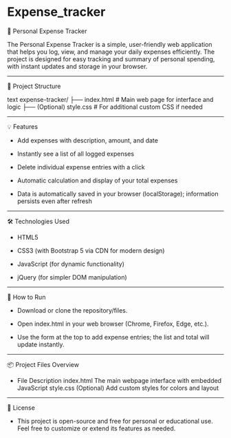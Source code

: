 # Expense_tracker

💸 Personal Expense Tracker

The Personal Expense Tracker is a simple, user-friendly web application that helps you log, view, and manage your daily expenses efficiently. The project is designed for easy tracking and summary of personal spending, with instant updates and storage in your browser.

---

📁 Project Structure

text
expense-tracker/
├── index.html       # Main web page for interface and logic
├── (Optional) style.css  # For additional custom CSS if needed

---

💡 Features

- Add expenses with description, amount, and date

- Instantly see a list of all logged expenses

- Delete individual expense entries with a click

- Automatic calculation and display of your total expenses

- Data is automatically saved in your browser (localStorage); information persists even after refresh

---

🛠️ Technologies Used

- HTML5

- CSS3 (with Bootstrap 5 via CDN for modern design)

- JavaScript (for dynamic functionality)

- jQuery (for simpler DOM manipulation)

---

🚀 How to Run

- Download or clone the repository/files.

- Open index.html in your web browser (Chrome, Firefox, Edge, etc.).

- Use the form at the top to add expense entries; the list and total will update instantly.

---

📦 Project Files Overview

- File	Description
index.html	The main webpage interface with embedded JavaScript
style.css	(Optional) Add custom styles for colors and layout

---

📄 License

- This project is open-source and free for personal or educational use. Feel free to customize or extend its features as needed.
